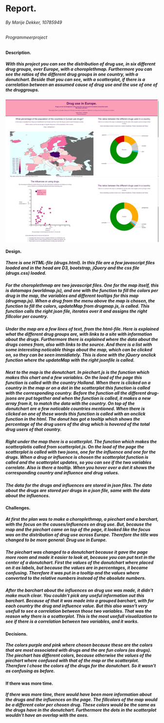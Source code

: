 # Report.
###### By Marije Dekker, 10785949
###### Programmeerproject
#### Description.
##### With this project you can see the distribution of drug use, in six different drug groups, over Europe, with a choroplethmap. Furthermore you can see the ratios of the different drug groups in one country, with a donutchart. Beside that you can see, with a scatterplot, if there is a correlation between an assumed cause of drug use and the use of one of the druggroups.
![screenshot](doc/screenshot1.jpg)
![screenshot](doc/screenshot2.jpg)
#### Design.
##### There is one HTML-file (drugs.html). In this file are a few javascript files loaded and in the head are D3, bootstrap, jQuery and the css file (drugs.css) loaded.
##### For the choroplethmap are two javascript files. One for the map itself, this is datamaps (worldmap.js), and one with the function to fill the colors per drug in the map, the variables and different tooltips for this map (drugmap.js). When a drug from the menu above the map is chosen, the function to fill the colors, updateMap from drugmap.js, is called. This function calls the right json file, iterates over it and assigns the right fillcolor per country. 
##### Under the map are a few lines of text, from the html-file. Here is explained what the different drug groups are, with links to a site with information about the drugs. Furthermore there is explained where the data about the drugs comes from, also with links to the source. And there is a list with some interesting noticable things about the map, which can be clicked on, so they can be seen immidiately. This is done with the jQuery onclick function where the updateMap with the right jsonfile is called.
##### Next to the map is the donutchart. In piechart.js is the function which makes this chart and a few variables. On the load of the page this function is called with the country Holland. When there is clicked on a country in the map or on a dot in the scatterplot this function is called with the corresponding country. Before the function all the different drug-jsons are put together and when the function is called, it makes a new array from it, to match the data with the country. On top of the donutchart are a few noticable countries mentioned. When there is clicked on one of these words this function is called with an onclick function in the html. The donut has got a tooltip which shows the percentage of the drug users of the drug which is hovered of the total drug users of that country.
##### Right under the map there is a scatterplot. The function which makes the scatterplotis called from scatterplot.js. On the load of the page the scatterplot is called with two jsons, one for the influence and one for the drugs. When a drug or influence is chosen the scatterplot function is called and the scatterplot updates, so you can see if the two variables correlate. Also is there a tooltip. When you hover over a dot it shows the corresponding country and influence and drug values. 
##### The data for the drugs and influences are stored in json files. The data about the drugs are stored per drugs in a json file, same with the data about the influences.
#### Challenges.
##### At first the plan was to make a choroplethmap, a piechart and a barchart, with the focus on the causes/influences on drug use. But, because the map and the piechart came on top of the page, it looked like the focus was on the distribution of drug use across Europe. Therefore the title was changed to be more general: Drug use in Europe. 
##### The piechart was changed to a donutchart because it gave the page more room and made it easier to look at, because you can put text in the center of a donutchart. First the values of the donutchart where placed on it as labels, but because the values are in percentages, it became confusing. Therefore it was put in a tooltip and the values where converted to the relative numbers instead of the absolute numbers. 
##### After the barchart about the influences on drug use was made, it didn't make much clear. You couldn't pick any useful information out this barchart. Because of that it was made into a grouped barchart, with for each country the drug and influence value. But this also wasn't very usefull to see a correlation between those two variables. That was the reason why there is a scatterplot. This is the most usefull visualization to see if there is a correlation between two variables, and it works.
#### Decisions.
##### The colors purple and pink where chosen because these are the colors that are most associated with drugs and the are fun colors (as drugs). The piechart has different colors, because otherwise the values of the piechart where confused with that of the map or the scatterplot. Therefore I chose the colors of the drugs for the donutchart. So it wasn't as confusing as before. 
#### If there was more time.
##### If there was more time, there would have been more information about the drugs and the influences on the page. The fillcolors of the map would be a different color per chosen drug. These colors would be the same as the drugs have in the donutchart. Furthermore the dots in the scatterplot wouldn't have an overlap with the axes.